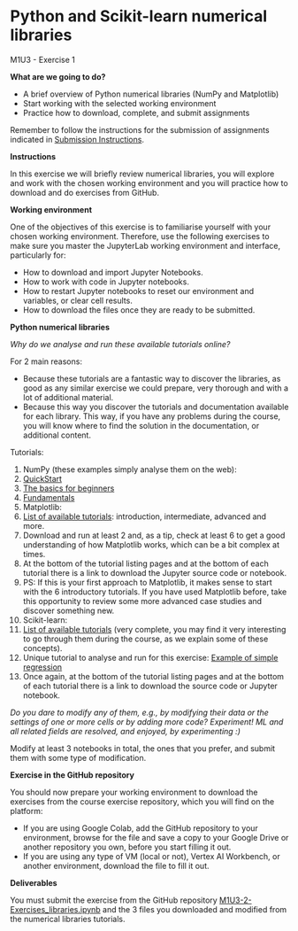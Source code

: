 # **Python and Scikit-learn numerical libraries**

M1U3 - Exercise 1

**What are we going to do?**

- A brief overview of Python numerical libraries (NumPy and Matplotlib)
- Start working with the selected working environment
- Practice how to download, complete, and submit assignments

Remember to follow the instructions for the submission of assignments indicated in [Submission Instructions](https://github.com/Tokio-School/Machine-Learning/blob/main/Instrucciones%20entregas.md).

**Instructions**

In this exercise we will briefly review numerical libraries, you will explore and work with the chosen working environment and you will practice how to download and do exercises from GitHub.

**Working environment**

One of the objectives of this exercise is to familiarise yourself with your chosen working environment. Therefore, use the following exercises to make sure you master the JupyterLab working environment and interface, particularly for:

- How to download and import Jupyter Notebooks.
- How to work with code in Jupyter notebooks.
- How to restart Jupyter notebooks to reset our environment and variables, or clear cell results.
- How to download the files once they are ready to be submitted.

**Python numerical libraries**

_Why do we analyse and run these available tutorials online?_

For 2 main reasons:

- Because these tutorials are a fantastic way to discover the libraries, as good as any similar exercise we could prepare, very thorough and with a lot of additional material.
- Because this way you discover the tutorials and documentation available for each library. This way, if you have any problems during the course, you will know where to find the solution in the documentation, or additional content.

Tutorials:

1. NumPy (these examples simply analyse them on the web):
  1. [QuickStart](https://numpy.org/devdocs/user/quickstart.html)
  2. [The basics for beginners](https://numpy.org/devdocs/user/absolute_beginners.html)
  3. [Fundamentals](https://numpy.org/devdocs/user/basics.html)
2. Matplotlib:
  1. [List of available tutorials](https://matplotlib.org/stable/tutorials/index.html): introduction, intermediate, advanced and more.
  2. Download and run at least 2 and, as a tip, check at least 6 to get a good understanding of how Matplotlib works, which can be a bit complex at times.
  3. At the bottom of the tutorial listing pages and at the bottom of each tutorial there is a link to download the Jupyter source code or notebook.
  4. PS: If this is your first approach to Matplotlib, it makes sense to start with the 6 introductory tutorials. If you have used Matplotlib before, take this opportunity to review some more advanced case studies and discover something new.
3. Scikit-learn:
  1. [List of available tutorials](https://scikit-learn.org/stable/auto_examples/index.html) (very complete, you may find it very interesting to go through them during the course, as we explain some of these concepts).
  2. Unique tutorial to analyse and run for this exercise: [Example of simple regression](https://scikit-learn.org/stable/auto_examples/linear_model/plot_ols.html)
  3. Once again, at the bottom of the tutorial listing pages and at the bottom of each tutorial there is a link to download the source code or Jupyter notebook.

_Do you dare to modify any of them, e.g., by modifying their data or the settings of one or more cells or by adding more code? Experiment! ML and all related fields are resolved, and enjoyed, by experimenting :)_

Modify at least 3 notebooks in total, the ones that you prefer, and submit them with some type of modification.

**Exercise in the GitHub repository**

You should now prepare your working environment to download the exercises from the course exercise repository, which you will find on the platform:

- If you are using Google Colab, add the GitHub repository to your environment, browse for the file and save a copy to your Google Drive or another repository you own, before you start filling it out.
- If you are using any type of VM (local or not), Vertex AI Workbench, or another environment, download the file to fill it out.

**Deliverables**

You must submit the exercise from the GitHub repository [M1U3-2-Exercises\_libraries.ipynb](https://github.com/Tokio-School/Machine-Learning/blob/main/M01-Introducci%C3%B3n_al_Machine_Learning/M1U3-Librer%C3%ADas_num%C3%A9ricas_de_Python_y_Scikit-learn/M1U3-2-Ejercicios_librer%C3%ADas.ipynb) and the 3 files you downloaded and modified from the numerical libraries tutorials.
